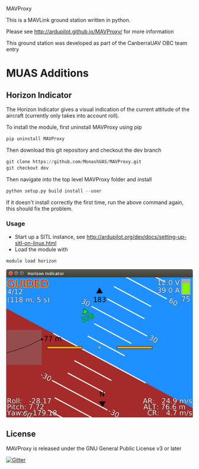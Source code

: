 MAVProxy

This is a MAVLink ground station written in python. 

Please see http://ardupilot.github.io/MAVProxy/ for more information

This ground station was developed as part of the CanberraUAV OBC team
entry

MUAS Additions
===============

Horizon Indicator
------------------
The Horizon Indicator gives a visual indication of the current attitude of the aircraft (currently only takes into account roll).

To install the module, first uninstall MAVProxy using pip

```python
pip uninstall MAVProxy
```

Then download this git repository and checkout the dev branch

```python
git clone https://github.com/MonashUAS/MAVProxy.git
git checkout dev
```

Then navigate into the top level MAVProxy folder and install

```python
python setup.py build install --user
```

If it doesn't install correctly the first time, run the above command again, this should fix the problem.

### Usage
* Start up a SITL instance, see http://ardupilot.org/dev/docs/setting-up-sitl-on-linux.html
* Load the module with

```python
module load horizon
```

![Horizon Indicator (early stages)](/MAVProxy/modules/MUAS_data/horizonIndicator.png?raw=true "Horizon Indicator (early stages)")



License
-------

MAVProxy is released under the GNU General Public License v3 or later

[![Gitter](https://badges.gitter.im/Join%20Chat.svg)](https://gitter.im/ArduPilot/MAVProxy?utm_source=badge&utm_medium=badge&utm_campaign=pr-badge&utm_content=badge)
